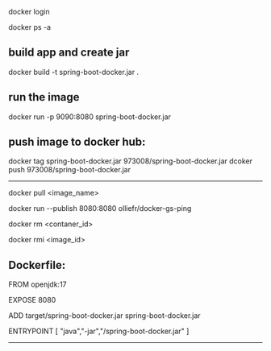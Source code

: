 docker login

docker ps -a

build app and create jar
----------------
  docker build -t spring-boot-docker.jar .

run the image
----------------
  docker run -p 9090:8080 spring-boot-docker.jar 

push image to docker hub:
----------------

docker tag spring-boot-docker.jar 973008/spring-boot-docker.jar
dcoker push 973008/spring-boot-docker.jar

-----------------
docker pull <image_name>

docker run --publish 8080:8080 olliefr/docker-gs-ping

docker rm <contaner_id>

docker rmi <image_id>

Dockerfile:
-----------
FROM openjdk:17

EXPOSE 8080

ADD target/spring-boot-docker.jar spring-boot-docker.jar

ENTRYPOINT [ "java","-jar","/spring-boot-docker.jar" ]

------------------------------------------------------------
